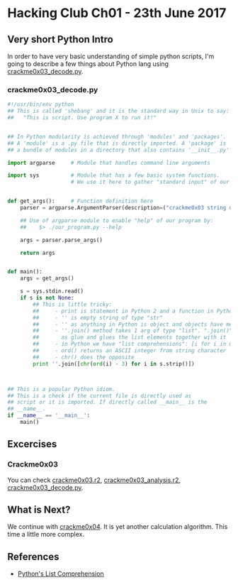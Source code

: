 # Hacking Club Ch01 - 23th June 2017

## Very short Python Intro

In order to have very basic understanding of simple python scripts,
I'm going to describe a few things about Python lang using [crackme0x03_decode.py](excercises/crackme0x03_decode.py).

### crackme0x03_decode.py

```python
#!/usr/bin/env python
## This is called 'shebang' and it is the standard way in Unix to say:
##   "This is script. Use program X to run it!"


## In Python modularity is achieved through 'modules' and 'packages'.
## A 'module' is a .py file that is directly imported. A 'package' is
## a bundle of modules in a directory that also contains '__init__.py' file.

import argparse     # Module that handles command line arguments

import sys          # Module that has a few basic system functions.
                    # We use it here to gather "standard input" of our program


def get_args():     # Function definition here
    parser = argparse.ArgumentParser(description=("crackme0x03 string decoder"))

    ## Use of argparse module to enable "help" of our program by:
    ##    $> ./our_program.py --help

    args = parser.parse_args()

    return args


def main():
    args = get_args()

    s = sys.stdin.read()
    if s is not None:
        ## This is little tricky:
        ##     - print is statement in Python 2 and a function in Python 3
        ##     - '' is empty string of type "str"
        ##     - '' as anything in Python is object and objects have methods
        ##     - ''.join() method takes 1 arg of type "list". ".join()" uses ''
        ##       as glue and glues the list elements together with it
        ##     - in Python we have "list comprehensions": [i for i in my_iterable]
        ##     - ord() returns an ASCII integer from string character
        ##     - chr() does the opposite
        print ''.join([chr(ord(i) - 3) for i in s.strip()])



## This is a popular Python idiom.
## This is a check if the current file is directly used as
## script or it is imported. If directly called __main__ is the
## __name__.
if __name__ == '__main__':
    main()

```

## Excercises

### Crackme0x03

You can check [crackme0x03.r2](excercises/crackme0x03.r2), [crackme0x03_analysis.r2](excercises/[crackme0x03_analysis.r2),
[crackme0x03_decode.py](excercises/crackme0x03_decode.py).

## What is Next?

We continue with [crackme0x04](excercises/crackme0x04). It is yet another calculation
algorithm. This time a little more complex.

## References

* [Python's List Comprehension](https://docs.python.org/2/tutorial/datastructures.html#list-comprehensions)
